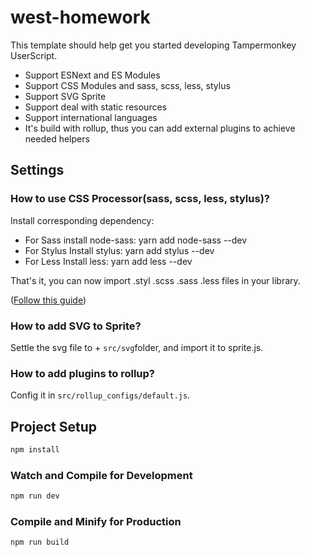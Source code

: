 # west-homework

This template should help get you started developing Tampermonkey UserScript.

- Support ESNext and ES Modules
- Support CSS Modules and sass, scss, less, stylus
- Support SVG Sprite
- Support deal with static resources
- Support international languages
- It's build with rollup, thus you can add external plugins to achieve needed helpers

## Settings

### How to use CSS Processor(sass, scss, less, stylus)?

Install corresponding dependency:

- For Sass install node-sass: yarn add node-sass --dev
- For Stylus Install stylus: yarn add stylus --dev
- For Less Install less: yarn add less --dev

That's it, you can now import .styl .scss .sass .less files in your library.

([Follow this guide](https://www.npmjs.com/package/rollup-plugin-postcss/v/2.4.1#with-sassstylusless))

### How to add SVG to Sprite?

Settle the svg file to + `src/svg`folder, and import it to sprite.js.

### How to add plugins to rollup?

Config it in `src/rollup_configs/default.js`.

## Project Setup

```sh
npm install
```

### Watch and Compile for Development

```sh
npm run dev
```

### Compile and Minify for Production

```sh
npm run build
```
